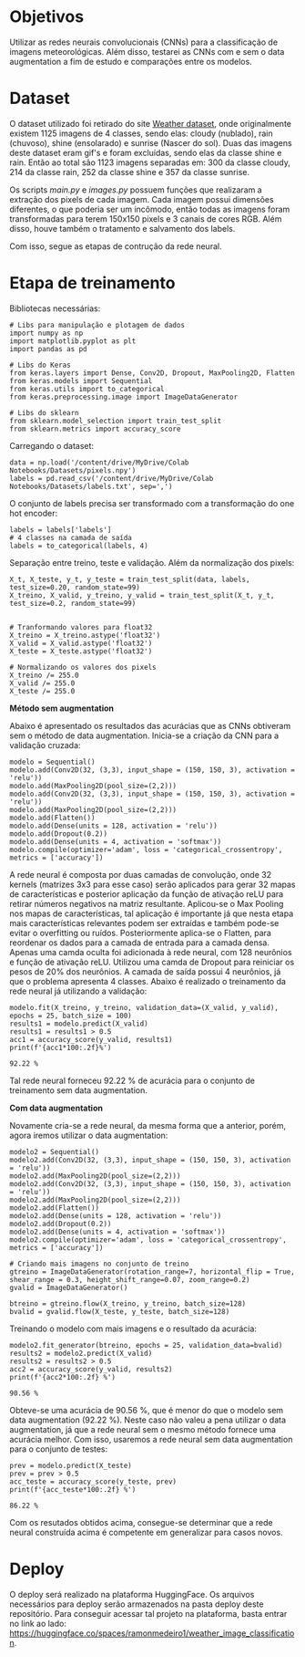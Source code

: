 # Objetivos

Utilizar as redes neurais convolucionais (CNNs) para a classificação de imagens meteorológicas. Além disso, testarei as CNNs com e sem o data augmentation
a fim de estudo e comparações entre os modelos.

# Dataset

O dataset utilizado foi retirado do site <a href="https://data.mendeley.com/datasets/4drtyfjtfy/1">Weather dataset</a>, onde originalmente existem 1125 imagens de 4 classes, sendo elas: cloudy (nublado), rain (chuvoso), shine (ensolarado) e sunrise (Nascer do sol). Duas das imagens deste dataset eram gif's e foram excluídas, sendo elas da classe shine e rain. Então ao total são 1123 imagens separadas em: 300 da classe cloudy, 214 da classe rain, 
252 da classe shine e 357 da classe sunrise.

Os scripts <i>main.py</i> e <i>images.py</i> possuem funções que realizaram a extração dos pixels de cada imagem. Cada imagem possui dimensões diferentes, o que poderia ser um incômodo, então todas as imagens foram transformadas para terem 150x150 pixels e 3 canais de cores RGB. Além disso, houve também o tratamento e salvamento dos labels.

Com isso, segue as etapas de contrução da rede neural.

# Etapa de treinamento

Bibliotecas necessárias:

```
# Libs para manipulação e plotagem de dados
import numpy as np
import matplotlib.pyplot as plt
import pandas as pd

# Libs do Keras
from keras.layers import Dense, Conv2D, Dropout, MaxPooling2D, Flatten
from keras.models import Sequential
from keras.utils import to_categorical
from keras.preprocessing.image import ImageDataGenerator

# Libs do sklearn
from sklearn.model_selection import train_test_split
from sklearn.metrics import accuracy_score

```
Carregando o dataset:

```
data = np.load('/content/drive/MyDrive/Colab Notebooks/Datasets/pixels.npy')
labels = pd.read_csv('/content/drive/MyDrive/Colab Notebooks/Datasets/labels.txt', sep=',')
```
O conjunto de labels precisa ser transformado com a transformação do one hot encoder:

```
labels = labels['labels']
# 4 classes na camada de saída
labels = to_categorical(labels, 4)
```

Separação entre treino, teste e validação. Além da normalização dos pixels:

```
X_t, X_teste, y_t, y_teste = train_test_split(data, labels, test_size=0.20, random_state=99)
X_treino, X_valid, y_treino, y_valid = train_test_split(X_t, y_t, test_size=0.2, random_state=99)


# Tranformando valores para float32
X_treino = X_treino.astype('float32')
X_valid = X_valid.astype('float32')
X_teste = X_teste.astype('float32')

# Normalizando os valores dos pixels
X_treino /= 255.0
X_valid /= 255.0
X_teste /= 255.0
```
**Método sem augmentation**

Abaixo é apresentado os resultados das acurácias que as CNNs obtiveram sem o método de data augmentation. Inicia-se a criação da CNN para a validação cruzada:

```
modelo = Sequential()
modelo.add(Conv2D(32, (3,3), input_shape = (150, 150, 3), activation = 'relu'))
modelo.add(MaxPooling2D(pool_size=(2,2)))
modelo.add(Conv2D(32, (3,3), input_shape = (150, 150, 3), activation = 'relu'))
modelo.add(MaxPooling2D(pool_size=(2,2)))
modelo.add(Flatten())
modelo.add(Dense(units = 128, activation = 'relu'))
modelo.add(Dropout(0.2))
modelo.add(Dense(units = 4, activation = 'softmax'))
modelo.compile(optimizer='adam', loss = 'categorical_crossentropy', metrics = ['accuracy'])
```

A rede neural é composta por duas camadas de convolução, onde 32 kernels (matrizes 3x3 para esse caso) serão aplicados para gerar 32 mapas de características e posterior aplicação da função de ativação reLU para retirar números negativos na matriz resultante. Aplicou-se o Max Pooling nos mapas de características, tal aplicação é importante já que nesta etapa mais características relevantes podem ser extraídas e também pode-se evitar o overfitting ou ruídos. Posteriormente aplica-se o Flatten, para reordenar os dados para a camada de entrada para a camada densa. Apenas uma camda oculta foi adicionada à rede neural, com 128 neurônios e função de ativação reLU. Utilizou uma camda de Dropout para reiniciar os pesos de 20% dos neurônios. A camada de saída possui 4 neurônios, já que o problema apresenta 4 classes. Abaixo é realizado o treinamento da rede neural já utilizando a validação:


```
modelo.fit(X_treino, y_treino, validation_data=(X_valid, y_valid), epochs = 25, batch_size = 100)
results1 = modelo.predict(X_valid)
results1 = results1 > 0.5
acc1 = accuracy_score(y_valid, results1)
print(f'{acc1*100:.2f}%')

92.22 %
```

Tal rede neural forneceu 92.22 % de acurácia para o conjunto de treinamento sem data augmentation.

**Com data augmentation**

Novamente cria-se a rede neural, da mesma forma que a anterior, porém, agora iremos utilizar o data augmentation:

```
modelo2 = Sequential()
modelo2.add(Conv2D(32, (3,3), input_shape = (150, 150, 3), activation = 'relu'))
modelo2.add(MaxPooling2D(pool_size=(2,2)))
modelo2.add(Conv2D(32, (3,3), input_shape = (150, 150, 3), activation = 'relu'))
modelo2.add(MaxPooling2D(pool_size=(2,2)))
modelo2.add(Flatten())
modelo2.add(Dense(units = 128, activation = 'relu'))
modelo2.add(Dropout(0.2))
modelo2.add(Dense(units = 4, activation = 'softmax'))
modelo2.compile(optimizer='adam', loss = 'categorical_crossentropy', metrics = ['accuracy'])

# Criando mais imagens no conjunto de treino
gtreino = ImageDataGenerator(rotation_range=7, horizontal_flip = True, shear_range = 0.3, height_shift_range=0.07, zoom_range=0.2)
gvalid = ImageDataGenerator()

btreino = gtreino.flow(X_treino, y_treino, batch_size=128)
bvalid = gvalid.flow(X_teste, y_teste, batch_size=128)
```

Treinando o modelo com mais imagens e o resultado da acurácia:

```
modelo2.fit_generator(btreino, epochs = 25, validation_data=bvalid)
results2 = modelo2.predict(X_valid)
results2 = results2 > 0.5
acc2 = accuracy_score(y_valid, results2)
print(f'{acc2*100:.2f} %')

90.56 %
```

Obteve-se uma acurácia de 90.56 %, que é menor do que o modelo sem data augmentation (92.22 %). Neste caso não valeu a pena utilizar o data augmentation, já que a rede neural sem o mesmo método fornece uma acurácia melhor. Com isso, usaremos a rede neural sem data augmentation para o conjunto de testes:

```
prev = modelo.predict(X_teste)
prev = prev > 0.5
acc_teste = accuracy_score(y_teste, prev)
print(f'{acc_teste*100:.2f} %')

86.22 %
```
Com os resutados obtidos acima, consegue-se determinar que a rede neural construída acima é competente em generalizar para casos novos.

# Deploy

O deploy será realizado na plataforma HuggingFace. Os arquivos necessários para deploy serão armazenados na pasta deploy deste repositório. Para conseguir 
acessar tal projeto na plataforma, basta entrar no link ao lado: https://huggingface.co/spaces/ramonmedeiro1/weather_image_classification.
